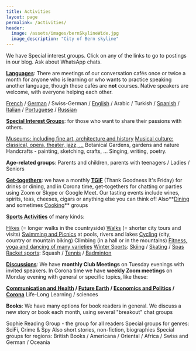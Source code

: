 ```yaml
---
title: Activities
layout: page
permalink: /activities/
header:
  image: /assets/images/bernSkylineWide.jpg
  image_description: "City of Bern skyline"
---
```


We have Special interest groups. Click on any of the links to go to postings in our blog. Ask about WhatsApp chats.

**[Languages](/category/languages/)**: There are meetings of our conversation cafés once or twice a month for anyone who is learning or who wants to practice speaking another language, though these cafés are **not** courses. Native speakers are welcome, with everyone helping each other. 

[French](/category/languages/french/) / [German](/category/languages/german/) / Swiss-German / [English](/category/languages/english/) / Arabic / Turkish / [Spanish](/category/languages/spanish/) / [Italian](/category/languages/italian/) / [Portuguese](/category/languages/portuguese/) / [Russian](/category/languages/russian/) 

[**Special Interest Group**s](/category/special/): for those who want to share their passions with others. 

[Museums: including fine art, architecture and history](/category/museums/) 
[Musical culture:  classical, opera, theater, jazz, ...](/category/music/)
Botanical Gardens, gardens and nature
Handcrafts - painting, sketching, crafts, ...
Singing, writing, poetry. 

**Age-related groups**: Parents and children, parents with teenagers / Ladies / Seniors

[**Get-togethers**](/category/parties/): we have a monthly **[TGIF](/category/tgif/)** (Thank Goodness It's Friday) for drinks or dining, and in Corona time, get-togethers for chatting or parties using Zoom or Skype or Google Meet. Our tasting events include wines, spirits, teas, cheeses, cigars or anything else you can think of!  Also**[Dining](/category/dining/) and sometimes [Cooking](/category/cuisine/)** groups

**[Sports Activities](/category/sport/)** of many kinds: 

[Hikes](/category/hike/) (= longer walks in the countryside)
[Walks](/category/walk/) (= shorter city tours and visits)
[Swimming and Picnics](/category/swimming/) at pools, rivers and lakes
[Cycling](/category/cycling/) (city, country or mountain biking)
Climbing (in a hall or in the mountains)
[Fitness, yoga and dancing of many varieties](/category/dancing/)
[Winter Sports](/category/winter/): [Skiing](/category/skiing/) / [Skating](/category/skating/) / [Spas](/category/swimming/)
[Racket sports](/category/rackets/): Squash / [Tennis](/category/tennis/) / [Badminton](/category/badminton/) 

[**Discussions**](/category/hike/): We have **monthly Club Meetings** on Tuesday evenings with invited speakers. In Corona time we have **weekly Zoom meetings** on Monday evening with general or specific topics, like these:

**[Communication and Health](/category/discussion/communication/) / [Future Earth](/category/discussion/future/) / [Economics and Politics](/category/discussion/social/) / [Corona](/category/discussion/corona/)**
Life-Long Learning / sciences 

**Books**: We have many options for book readers in general. We discuss a new story or book each month, using several "breakout" chat groups

Sophie Reading Group - the group for all readers
Special groups for genres:  SciFi, Crime &amp; Spy
Also short stories, non-fiction, biographies 
Special groups for regions: British Books / Americana / Oriental / Africa / Swiss and German / Oceania


